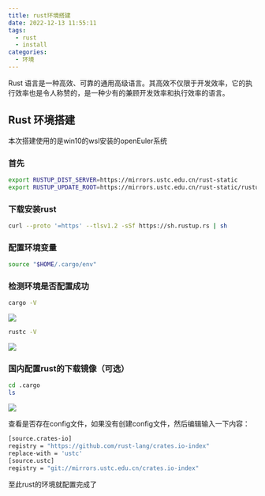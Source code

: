 ```yaml
---
title: rust环境搭建
date: 2022-12-13 11:55:11
tags:
  - rust
  - install
categories:
  - 环境
---
```

Rust 语言是一种高效、可靠的通用高级语言。其高效不仅限于开发效率，它的执行效率也是令人称赞的，是一种少有的兼顾开发效率和执行效率的语言。

## Rust 环境搭建

本次搭建使用的是win10的wsl安装的openEuler系统

### 首先

``` bash
export RUSTUP_DIST_SERVER=https://mirrors.ustc.edu.cn/rust-static
export RUSTUP_UPDATE_ROOT=https://mirrors.ustc.edu.cn/rust-static/rustup
```

### 下载安装rust

``` bash
curl --proto '=https' --tlsv1.2 -sSf https://sh.rustup.rs | sh
```

### 配置环境变量

``` bash
source "$HOME/.cargo/env"
```

### 检测环境是否配置成功

``` bash
cargo -V
```

![](https://pic.tianqinote.com/20221213131919.png)

``` bash
rustc -V
```

![](https://pic.tianqinote.com/20221213131948.png)

### 国内配置rust的下载镜像（可选）

``` bash
cd .cargo
ls
```

![](https://pic.tianqinote.com/20221213132308.png)

查看是否存在config文件，如果没有创建config文件，然后编辑输入一下内容：

``` bash
[source.crates-io]
registry = "https://github.com/rust-lang/crates.io-index"
replace-with = 'ustc'
[source.ustc]
registry = "git://mirrors.ustc.edu.cn/crates.io-index"
```

至此rust的环境就配置完成了